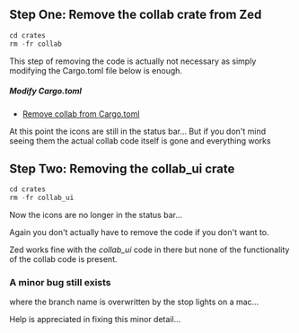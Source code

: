 
## Step One: Remove the collab crate from Zed

```rust
cd crates
rm -fr collab
```

This step of removing the code is actually not necessary as simply modifying
the Cargo.toml file below is enough.

##### Modify Cargo.toml

- [Remove collab from Cargo.toml](https://github.com/stormasm/zed/commit/d2a884b20d75e64cce2c6381df81926d7ce919aa)

At this point the icons are still in the status bar...  But if you don't
mind seeing them the actual collab code itself is gone and everything works

## Step Two: Removing the collab_ui crate

```rust
cd crates
rm -fr collab_ui
```

Now the icons are no longer in the status bar...

Again you don't actually have to remove the code if you don't want to.  

Zed works fine with the *collab_ui* code in there but none of the functionality of
the collab code is present.

### A minor bug still exists

where the branch name is overwritten by the stop lights on a mac...

Help is appreciated in fixing this minor detail...
